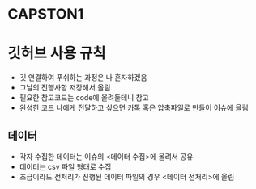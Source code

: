 # CAPSTON1
# 깃허브 사용 규칙
- 깃 연결하여 푸쉬하는 과정은 나 혼자하겠음
- 그날의 진행사항 저장해서 올림
- 필요한 참고코드는 code에 올려둘테니 참고
- 완성한 코드 나에게 전달하고 싶으면 카톡 혹은 압축파일로 만들어 이슈에 올림

## 데이터
- 각자 수집한 데이터는 이슈의 <데이터 수집>에 올려서 공유
- 데이터는 csv 파일 형태로 수집
- 조금이라도 전처리가 진행된 데이터 파일의 경우 <데이터 전처리>에 올림


